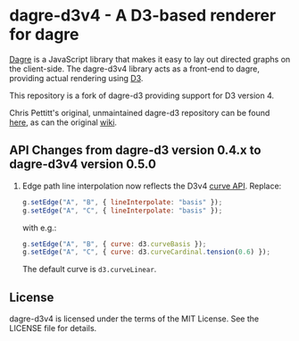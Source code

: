 # dagre-d3v4 - A D3-based renderer for dagre

[Dagre](https://github.com/cpettitt/dagre) is a JavaScript library that makes it easy to lay out
directed graphs on
the client-side. The dagre-d3v4 library acts as a front-end to dagre, providing
actual rendering using [D3](http://d3js.org).

This repository is a fork of dagre-d3 providing support for D3 version 4.

Chris Pettitt's original, unmaintained dagre-d3 repository can be found
[here](https://github.com/cpettitt/dagre-d3), as can the original
[wiki](https://github.com/cpettitt/dagre-d3/wiki).

## API Changes from dagre-d3 version 0.4.x to dagre-d3v4 version 0.5.0

1. Edge path line interpolation now reflects the D3v4
   [curve API](https://github.com/d3/d3-shape#curves). Replace:

    ```javascript
    g.setEdge("A", "B", { lineInterpolate: "basis" });
    g.setEdge("A", "C", { lineInterpolate: "basis" });
    ```

    with e.g.:

    ```javascript
    g.setEdge("A", "B", { curve: d3.curveBasis });
    g.setEdge("A", "C", { curve: d3.curveCardinal.tension(0.6) });
    ```

    The default curve is `d3.curveLinear`.

## License

dagre-d3v4 is licensed under the terms of the MIT License. See the LICENSE file
for details.
